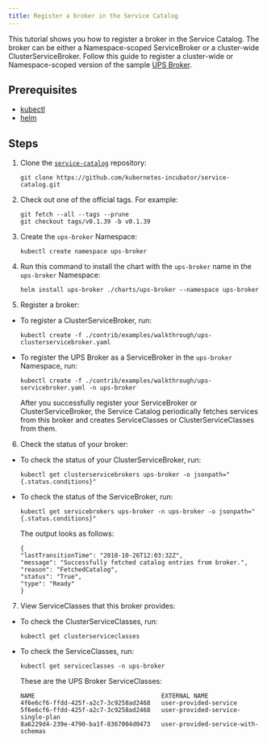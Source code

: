 ```yaml
---
title: Register a broker in the Service Catalog
---
```


This tutorial shows you how to register a broker in the Service Catalog. The broker can be either a Namespace-scoped ServiceBroker or a cluster-wide ClusterServiceBroker. Follow this guide to register a cluster-wide or Namespace-scoped version of the sample [UPS Broker](https://github.com/kubernetes-incubator/service-catalog/tree/master/charts/ups-broker).

## Prerequisites

* [kubectl](https://kubernetes.io/docs/tasks/tools/install-kubectl)
* [helm](https://github.com/helm/helm#install)

## Steps

1. Clone the [`service-catalog`](https://github.com/kubernetes-incubator/service-catalog) repository:
    ```
    git clone https://github.com/kubernetes-incubator/service-catalog.git
    ```

2. Check out one of the official tags. For example:

    ```
    git fetch --all --tags --prune
    git checkout tags/v0.1.39 -b v0.1.39
    ```
3. Create the `ups-broker` Namespace:
    ```
    kubectl create namespace ups-broker
    ```

4. Run this command to install the chart with the `ups-broker` name in the `ups-broker` Namespace:
      ```
     helm install ups-broker ./charts/ups-broker --namespace ups-broker
     ```

5. Register a broker:
  * To register a ClusterServiceBroker, run:
     ```
    kubectl create -f ./contrib/examples/walkthrough/ups-clusterservicebroker.yaml
    ```
  * To register the UPS Broker as a ServiceBroker in the `ups-broker` Namespace, run:
    ```
    kubectl create -f ./contrib/examples/walkthrough/ups-servicebroker.yaml -n ups-broker
    ```     
    After you successfully register your ServiceBroker or ClusterServiceBroker, the Service Catalog periodically fetches services from this broker and creates ServiceClasses or ClusterServiceClasses from them.

6. Check the status of your broker:
  * To check the status of your ClusterServiceBroker, run:
     ```
    kubectl get clusterservicebrokers ups-broker -o jsonpath="{.status.conditions}"
    ```
  * To check the status of the ServiceBroker, run:
    ```
    kubectl get servicebrokers ups-broker -n ups-broker -o jsonpath="{.status.conditions}"
    ```

    The output looks as follows:
    ```
    {
    "lastTransitionTime": "2018-10-26T12:03:32Z",
    "message": "Successfully fetched catalog entries from broker.",
    "reason": "FetchedCatalog",
    "status": "True",
    "type": "Ready"
    }
    ```

7. View ServiceClasses that this broker provides:
  * To check the ClusterServiceClasses, run:
      ```
     kubectl get clusterserviceclasses
      ```
  * To check the ServiceClasses, run:
      ```
      kubectl get serviceclasses -n ups-broker
      ```

      These are the UPS Broker ServiceClasses:
      ```
      NAME                                   EXTERNAL NAME
      4f6e6cf6-ffdd-425f-a2c7-3c9258ad2468   user-provided-service
      5f6e6cf6-ffdd-425f-a2c7-3c9258ad2468   user-provided-service-single-plan
      8a6229d4-239e-4790-ba1f-8367004d0473   user-provided-service-with-schemas
      ```
